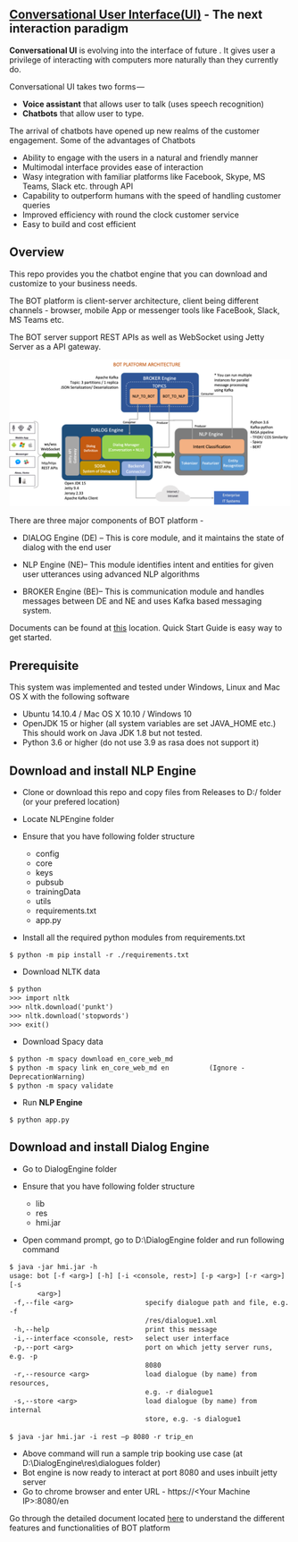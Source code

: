 ## [Conversational User Interface(UI)](https://hmi-digital.github.io/) - The next interaction paradigm
**Conversational UI** is evolving into the interface of future . It gives user a privilege of interacting with computers more naturally than they currently do.

Conversational UI takes two forms — 
 - **Voice assistant** that allows user to talk (uses speech recognition)
 - **Chatbots** that allow user to type.
  
The arrival of chatbots have opened up new realms of the customer engagement. Some of the advantages of Chatbots
- Ability to engage with the users in a natural and friendly manner 
- Multimodal interface provides ease of interaction 
- Wasy integration with familiar platforms like Facebook, Skype, MS Teams, Slack etc. through API 
- Capability to outperform humans with the speed of handling customer queries 
- Improved efficiency with round the clock customer service 
- Easy to build and cost efficient

Overview
------------
This repo provides you the chatbot engine that you can download and customize to your business needs.

The BOT platform is client-server architecture, client being different channels - browser, mobile App or messenger tools like FaceBook, Slack, MS Teams etc.

The BOT server support REST APIs as well as WebSocket using Jetty Server as a API gateway. 

<img src="https://github.com/hmi-digital/Conversational_UI/blob/master/Conversational_UI/Documents/architecture.png" alt="Platform Architecture"/>

There are three major components of BOT platform -

- DIALOG Engine (DE) – This is core module, and it maintains the state of dialog with the end user

- NLP Engine (NE)– This module identifies intent and entities for given user utterances using advanced NLP algorithms

- BROKER Engine (BE)– This is communication module and handles messages between DE and NE and uses Kafka based messaging system. 

Documents can be found at [this](https://github.com/hmi-digital/Conversational_UI/tree/master/Conversational_UI/Documents) location. Quick Start Guide is easy way to get started.

Prerequisite
------------
This system was implemented and tested under Windows, Linux and Mac OS X with the following software 

+ Ubuntu 14.10.4 / Mac OS X 10.10 / Windows 10
+ OpenJDK 15 or higher (all system variables are set JAVA_HOME etc.) This should work on Java JDK 1.8 but not tested.
+ Python 3.6 or higher (do not use 3.9 as rasa does not support it)

Download and install **NLP Engine**
---------------------------------
+ Clone or download this repo and copy files from Releases to D:/ folder (or your prefered location)
+ Locate NLPEngine folder
+ Ensure that you have following folder structure

     - config
     - core
     - keys
     - pubsub
     - trainingData
     - utils
     - requirements.txt
     - app.py
     
+ Install all the required python modules from requirements.txt

```
$ python -m pip install -r ./requirements.txt
```
+ Download NLTK data
```
$ python
>>> import nltk
>>> nltk.download('punkt')
>>> nltk.download('stopwords')
>>> exit()
```
+ Download Spacy data
```
$ python -m spacy download en_core_web_md
$ python -m spacy link en_core_web_md en          (Ignore - DeprecationWarning)
$ python -m spacy validate
```
+  Run **NLP Engine** 
```
$ python app.py
```

Download and install **Dialog Engine**
------------------------------------
+ Go to DialogEngine folder 
+ Ensure that you have following folder structure
     
     - lib
     - res
     - hmi.jar
     
+ Open command prompt, go to D:\DialogEngine folder and run following command
```
$ java -jar hmi.jar -h
usage: bot [-f <arg>] [-h] [-i <console, rest>] [-p <arg>] [-r <arg>] [-s
       <arg>]
 -f,--file <arg>                  specify dialogue path and file, e.g. -f
                                  /res/dialogue1.xml
 -h,--help                        print this message
 -i,--interface <console, rest>   select user interface
 -p,--port <arg>                  port on which jetty server runs, e.g. -p
                                  8080
 -r,--resource <arg>              load dialogue (by name) from resources,
                                  e.g. -r dialogue1
 -s,--store <arg>                 load dialogue (by name) from internal
                                  store, e.g. -s dialogue1
                                  
$ java -jar hmi.jar -i rest –p 8080 -r trip_en
```
+ Above command will run a sample trip booking use case (at D:\DialogEngine\res\dialogues folder)
+ Bot engine is now ready to interact at port 8080 and uses inbuilt jetty server
+ Go to chrome browser and enter URL - https://\<Your Machine IP\>:8080/en
  
Go through the detailed document located [here](https://github.com/hmi-digital/Conversational_UI/tree/master/Conversational_UI/Documents) to understand the different features and functionalities of BOT platform
